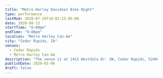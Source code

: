 ```yaml
---
title: "Metro Harley Davidson Bike Night"
type: performance
lastMod: 2020-07-26T10:01:15-05:00
date: 2020-08-13
startTime: "6:00pm"
endTime: "9:00pm"
location: "Metro Harley Can-Am"
city: "Cedar Rapids, IA"
venues:
  - Cedar Rapids
  - Metro Harley Can-Am
description: "The venue is at 2415 Westdale Dr. SW, Cedar Rapids, 52404"
publishDate: 2020-01-06
draft: false
---
```

